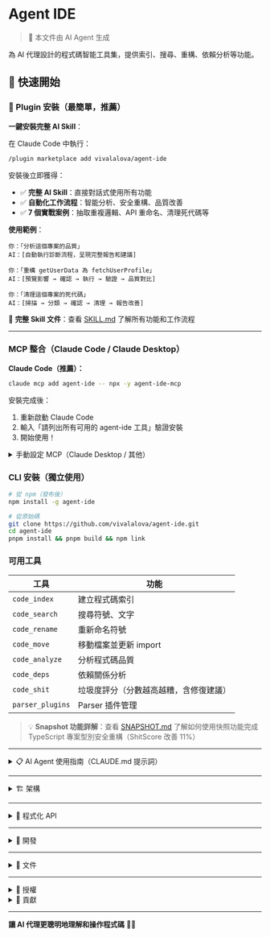 # Agent IDE

> 📝 本文件由 AI Agent 生成

為 AI 代理設計的程式碼智能工具集，提供索引、搜尋、重構、依賴分析等功能。

## 🚀 快速開始

### 🎯 Plugin 安裝（最簡單，推薦）

**一鍵安裝完整 AI Skill**：

在 Claude Code 中執行：
```bash
/plugin marketplace add vivalalova/agent-ide
```

安裝後立即獲得：
- ✅ **完整 AI Skill**：直接對話式使用所有功能
- ✅ **自動化工作流程**：智能分析、安全重構、品質改善
- ✅ **7 個實戰案例**：抽取重複邏輯、API 重命名、清理死代碼等

**使用範例**：
```
你：「分析這個專案的品質」
AI：[自動執行診斷流程，呈現完整報告和建議]

你：「重構 getUserData 為 fetchUserProfile」
AI：[預覽影響 → 確認 → 執行 → 驗證 → 品質對比]

你：「清理這個專案的死代碼」
AI：[掃描 → 分類 → 確認 → 清理 → 報告改善]
```

📖 **完整 Skill 文件**：查看 [SKILL.md](./plugin/skills/agent-ide/SKILL.md) 了解所有功能和工作流程

---

### MCP 整合（Claude Code / Claude Desktop）

**Claude Code（推薦）：**
```bash
claude mcp add agent-ide -- npx -y agent-ide-mcp
```

安裝完成後：
1. 重新啟動 Claude Code
2. 輸入「請列出所有可用的 agent-ide 工具」驗證安裝
3. 開始使用！

<details>
<summary>手動設定 MCP（Claude Desktop / 其他）</summary>

編輯設定檔：
- **Claude Desktop**: `~/Library/Application Support/Claude/claude_desktop_config.json` (macOS) 或 `%APPDATA%/Claude/claude_desktop_config.json` (Windows)
- **Claude Code**: 使用 `claude mcp add` 命令（自動設定）

加入以下設定：
```json
{
  "mcpServers": {
    "agent-ide": {
      "command": "npx",
      "args": ["-y", "agent-ide-mcp"],
      "env": {}
    }
  }
}
```

**其他管理命令**：
```bash
# 列出所有 MCP servers
claude mcp list

# 移除 MCP server
claude mcp remove agent-ide

# 檢查連接狀態
claude mcp list
```
</details>

### CLI 安裝（獨立使用）

```bash
# 從 npm（發布後）
npm install -g agent-ide

# 從原始碼
git clone https://github.com/vivalalova/agent-ide.git
cd agent-ide
pnpm install && pnpm build && npm link
```

### 可用工具

| 工具             | 功能                                   |
| ---------------- | -------------------------------------- |
| `code_index`     | 建立程式碼索引                         |
| `code_search`    | 搜尋符號、文字                         |
| `code_rename`    | 重新命名符號                           |
| `code_move`      | 移動檔案並更新 import                  |
| `code_analyze`   | 分析程式碼品質                         |
| `code_deps`      | 依賴關係分析                           |
| `code_shit`      | 垃圾度評分（分數越高越糟，含修復建議） |
| `parser_plugins` | Parser 插件管理                        |

> 💡 **Snapshot 功能詳解**：查看 [SNAPSHOT.md](./docs/SNAPSHOT.md) 了解如何使用快照功能完成 TypeScript 專案型別安全重構（ShitScore 改善 11%）

---

<details>
<summary>📋 AI Agent 使用指南（CLAUDE.md 提示詞）</summary>

> **注意**：此指南適用於透過 CLI 使用 agent-ide 的情境。
> - 如果你已透過 MCP 整合，則可直接使用 `code_index`、`code_search` 等 MCP 工具，無需使用這些 CLI 命令。
> - 如果未安裝 MCP 或需要獨立使用，請複製以下內容到你的 `CLAUDE.md` 或 `.claude/CLAUDE.md`。

````markdown
# agent-ide CLI 工具使用規範

## 核心功能

agent-ide 提供程式碼索引、搜尋、重構、依賴分析等功能。所有命令支援 `--format json` 輸出。

## 相比 Claude Code 原生工具的優勢

agent-ide 在以下場景中比原生工具（Grep、Read、Edit）更高效：

1. **跨檔案符號重命名**：一次命令更新所有引用，原生工具需要手動 Edit 每個檔案
2. **自動更新 import 路徑**：移動檔案時自動處理所有 import 語句，避免手動追蹤
3. **依賴關係分析**：快速找出循環依賴和影響範圍，原生工具需要手動追蹤
4. **程式碼品質分析**：一次掃描獲得複雜度、死代碼等指標，節省多次檔案讀取
5. **統一 JSON 輸出**：結構化資料易於解析和自動化處理
6. **批量操作**：一次處理數十個檔案，避免重複執行命令

**使用建議**：重構、移動檔案、依賴分析時優先使用 agent-ide；簡單的檔案讀寫繼續使用原生工具。

## 使用場景與命令

### 1. 程式碼搜尋（優先使用）
```bash
# 搜尋符號/文字（JSON 輸出方便解析）
npx agent-ide search "UserService" --format json

# 正規表達式搜尋
npx agent-ide search "function.*User" --type regex --format json

# 限制結果數量
npx agent-ide search "import" --limit 10 --format json
```

### 2. 符號重新命名（變數改名時強制使用）
**🚨 重要：變數/函數/類別改名時必須使用此工具，禁止手動逐一修改**

```bash
# 預覽變更（查看影響範圍）
npx agent-ide rename --from oldName --to newName --preview

# 執行重新命名（一次更新所有引用）
npx agent-ide rename --from oldName --to newName
```

**優勢**：自動更新所有檔案中的引用，避免遺漏或手動修改錯誤

### 3. 檔案移動（自動更新 import，強制使用）
**🚨 重要：移動檔案時必須使用此工具，禁止手動移動後逐一修改 import**

```bash
# 預覽影響範圍（查看哪些檔案的 import 會被更新）
npx agent-ide move src/old.ts src/new.ts --preview

# 移動檔案並自動更新所有 import 路徑
npx agent-ide move src/old.ts src/new.ts
```

**優勢**：自動處理所有檔案的 import 路徑更新，避免遺漏或路徑錯誤

### 4. 程式碼品質分析（優先使用）
**💡 優先於手動檢查：一次掃描獲得完整指標，避免多次讀取檔案**

```bash
# 複雜度分析（預設只顯示高複雜度檔案）
npx agent-ide analyze complexity --format json

# 顯示所有檔案的複雜度
npx agent-ide analyze complexity --format json --all

# 死代碼檢測（預設只顯示有死代碼的檔案）
npx agent-ide analyze dead-code --format json

# 顯示所有掃描的檔案（包含沒問題的）
npx agent-ide analyze dead-code --format json --all

# 最佳實踐檢查
npx agent-ide analyze best-practices --format json
```

**優勢**：結構化輸出、批量分析、涵蓋多個品質維度、預設只顯示有問題的項目節省 token

### 5. 依賴關係分析（優先使用）
**💡 優先於手動追蹤：快速找出循環依賴和影響範圍，避免逐檔追蹤 import**

```bash
# 分析依賴關係（預設只顯示循環依賴和孤立檔案）
npx agent-ide deps --format json

# 顯示完整依賴圖（包含 nodes 和 edges）
npx agent-ide deps --format json --all

# 查詢特定檔案的依賴
npx agent-ide deps --file src/service.ts --format json
```

**優勢**：視覺化依賴關係、自動檢測循環依賴、影響範圍分析、預設只顯示問題節省 token

### 6. 垃圾度評分（綜合品質評估）
**💩 一次掃描獲得完整垃圾度評分：分數越高越糟，自動產生修復建議**

```bash
# 基本評分（0-100分，分數越高越糟糕）
npx agent-ide shit --format json

# 詳細分析（包含 topShit 和 recommendations）
npx agent-ide shit --detailed --format json

# 顯示前 20 個最糟項目
npx agent-ide shit --detailed --top=20 --format json

# CI/CD 門檻檢查（超過 70 分則失敗）
npx agent-ide shit --max-allowed=70
```

**評分維度**：
- **複雜度垃圾**（35%）：高圈複雜度、長函式、深層巢狀、過多參數
- **維護性垃圾**（35%）：死代碼、超大檔案
- **架構垃圾**（30%）：循環依賴、孤立檔案、高耦合

**評級系統**：
- ✅ A (0-29)：優秀
- ⚠️ B (30-49)：良好
- 💩 C (50-69)：需重構
- 💩💩 D (70-84)：強烈建議重構
- 💩💩💩 F (85-100)：建議重寫

**優勢**：綜合評估、具體建議、CI/CD 整合、token 效率高

### 7. 程式碼重構（優先使用）
**💡 優先於手動重構：自動處理複雜重構操作，避免手動複製貼上和修改**

```bash
# 提取函式
npx agent-ide refactor extract-function \
  --file src/app.ts \
  --start-line 10 \
  --end-line 20 \
  --function-name handleUser
```

**優勢**：保持程式碼結構完整性、自動處理變數作用域、減少人為錯誤

## 使用建議

- **npx 執行**：無需全域安裝，直接使用 `npx agent-ide` 執行命令
- **JSON 格式優先**：需要解析結果時使用 `--format json`
- **預覽模式**：重構/移動前先用 `--preview` 確認影響範圍
- **搜尋優先於索引**：search 命令會自動處理索引，無需手動執行 index
- **限制結果數量**：大型專案使用 `--limit` 避免輸出過多
````

</details>

---

<details>
<summary>🏗️ 架構</summary>

```
Agent IDE
├── 核心模組：索引、搜尋、重構、移動、依賴分析
├── 基礎設施：Parser 框架、快取、儲存
├── 插件系統：TypeScript、JavaScript
└── 介面層：CLI、MCP
```

**效能特色**：
- 增量索引（~1000 檔案/秒）
- 多層快取（查詢 <50ms）
- 並行處理
- 記憶體優化（~100MB / 10k 檔案）

**支援語言**：TypeScript、JavaScript

</details>

---

<details>
<summary>🔌 程式化 API</summary>

```typescript
import { AgentIdeMCP } from 'agent-ide';

const mcp = new AgentIdeMCP();

// 建立索引
await mcp.executeTool('code_index', {
  action: 'create',
  path: '/path/to/project'
});

// 搜尋程式碼
const result = await mcp.executeTool('code_search', {
  query: 'UserService',
  path: '/path/to/project'
});
```

</details>

---

<details>
<summary>🧪 開發</summary>

```bash
pnpm install      # 安裝依賴
pnpm build        # 建置
pnpm test         # 測試
pnpm typecheck    # 型別檢查
```

</details>

---

<details>
<summary>📖 文件</summary>

### 功能說明

- [**實戰指南**](./docs/GUIDE.md) - **綜合使用各功能完成新增/刪除/重構的完整案例**
- [Snapshot](./docs/SNAPSHOT.md) - 快照功能實戰指南，TypeScript 專案型別安全重構案例
- [Indexing](./docs/INDEXING.md) - 高效能程式碼索引引擎，增量索引與多層快取
- [Search](./docs/SEARCH.md) - 文字/符號/語義三種搜尋模式，支援正規表達式
- [Rename](./docs/RENAME.md) - 安全的符號重命名，自動更新所有引用
- [Move](./docs/MOVE.md) - 智能檔案移動，自動更新 import 路徑
- [Dependencies](./docs/DEPENDENCIES.md) - 依賴關係分析，循環依賴檢測與影響範圍
- [Quality](./docs/QUALITY.md) - 程式碼品質分析，ShitScore 評分與診斷

### 開發指南

- [API 文件](./API.md) - 完整 API 參考
- [貢獻指南](./CONTRIBUTING.md) - 開發指南
- [發布檢查清單](./PUBLISH_CHECKLIST.md) - 發布流程

</details>

---

<details>
<summary>📄 授權</summary>

MIT License - 查看 [LICENSE](LICENSE) 瞭解詳情

</details>

<details>
<summary>🤝 貢獻</summary>

歡迎貢獻！請查看 [CONTRIBUTING.md](./CONTRIBUTING.md)

- 🐛 [回報問題](https://github.com/vivalalova/agent-ide/issues)
- 💬 [參與討論](https://github.com/vivalalova/agent-ide/discussions)

</details>

---

**讓 AI 代理更聰明地理解和操作程式碼** 🤖✨
